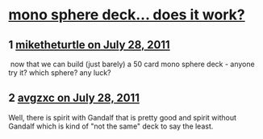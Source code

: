 # [mono sphere deck... does it work?](https://community.fantasyflightgames.com/topic/50576-mono-sphere-deck-does-it-work/)

## 1 [miketheturtle on July 28, 2011](https://community.fantasyflightgames.com/topic/50576-mono-sphere-deck-does-it-work/?do=findComment&comment=505315)

 now that we can build (just barely) a 50 card mono sphere deck - anyone try it? which sphere? any luck?

## 2 [avgzxc on July 28, 2011](https://community.fantasyflightgames.com/topic/50576-mono-sphere-deck-does-it-work/?do=findComment&comment=505561)

Well, there is spirit with Gandalf that is pretty good and spirit without Gandalf which is kind of "not the same" deck to say the least.

